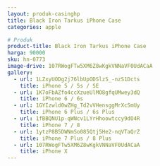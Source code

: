 ```yaml
---
layout: produk-casinghp
title: Black Iron Tarkus iPhone Case
categories: apple

# Produk
product-title: Black Iron Tarkus iPhone Case
harga: 90000
sku: hn-0773
image-drive: 107RWogFTw5XM6Z8wKgkVNNaVF0UdACaA
gallery:
  - url: 1LZxyUODg2j76lbUpODSlzS_-nzS1Dcts
    title: iPhone 5 / 5s / SE
  - url: 1K7oFbAZfo4ccXzueUlMO8gfqUMwey3dQ
    title: iPhone 6 / 6s
  - url: 1GYIzwld0wZHg_Td2vVHensggMrXcSmUy
    title: iPhone 6 Plus / 6s Plus
  - url: 1fBBQNU1p-qWNcv1LYrHhoowtccy9dO4R
    title: iPhone 7 / 8
  - url: 1ytzP8B5DWNmSo085Qtj5He2-nqVTaQrZ
    title: iPhone 7 Plus / 8 Plus
  - url: 107RWogFTw5XM6Z8wKgkVNNaVF0UdACaA
    title: iPhone X
---
```

